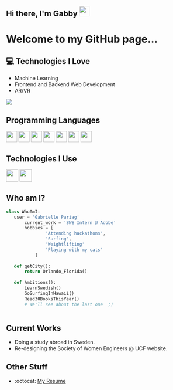## Hi there, I'm Gabby  <img src="https://media.giphy.com/media/hvRJCLFzcasrR4ia7z/giphy.gif" width="28px" height="28px">

<h1>Welcome to my GitHub page...</h1> 

## :computer: Technologies I Love
* Machine Learning
* Frontend and Backend Web Development
* AR/VR

<img src = "https://github-readme-stats.vercel.app/api/top-langs/?username=GabriellePariag&layout=compact">

## Programming Languages
<img src='https://github.com/MarikIshtar007/MarikIshtar007/blob/master/images/java.svg' width='30'/> <img src = 'https://github.com/MarikIshtar007/MarikIshtar007/blob/master/images/js.svg' width='30'/> <img src = 'https://github.com/MarikIshtar007/MarikIshtar007/blob/master/images/python2.png' height='30'/>  <img src = 'https://github.com/MarikIshtar007/MarikIshtar007/blob/master/images/html.svg' width='30'/> <img src = 'https://github.com/MarikIshtar007/MarikIshtar007/blob/master/images/css.svg' width='30'/> <img src = 'https://github.com/MarikIshtar007/MarikIshtar007/blob/master/images/c-original.svg' width='30'/>
 <img src = 'https://github.com/MarikIshtar007/MarikIshtar007/blob/master/images/sql.svg' width='30'/> 
 
 ## Technologies I Use
 <img src = 'https://github.com/MarikIshtar007/MarikIshtar007/blob/master/images/nodejs.svg' width='33'/> <img src = 'https://github.com/MarikIshtar007/MarikIshtar007/blob/master/images/react.svg' width='33'/>
 
 ## Who am I?
 ```python
 class WhoAmI:
 	user = 'Gabrielle Pariag'
		current_work = 'SWE Intern @ Adobe'
		hobbies = [
				'Attending hackathons',
				'Surfing',
				'Weightlifting'
				'Playing with my cats'
			]
	
	def getCity():
		return Orlando_Florida()
	
	def Ambitions():
		LearnSwedish()
		GoSurfingInHawaii()
		Read30BooksThisYear()
		# We'll see about the last one  ;)
	
 ```
 
## Current Works
 * Doing a study abroad in Sweden.
 * Re-designing the Society of Women Engineers @ UCF website.
 
## Other Stuff
  - :octocat: [My Resume](https://drive.google.com/file/d/1stNekivP7MKNfT8rXrCENjSh55Q1eqYR/view?usp=sharing)
 
